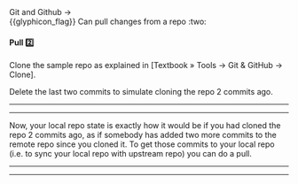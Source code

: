 <div id="path">Git and Github → </div>
<span id="outcomes">{{glyphicon_flag}} Can pull changes from a repo :two:</span>

<div id="title">

#### Pull :two:

</div>

<div id="body">

Clone the sample repo as explained in <trigger for="modal:clone-repository" trigger="click">[Textbook » Tools → Git & GitHub → Clone]</trigger>.

Delete the last two commits to simulate cloning the repo 2 commits ago.

<modal title="**Clone Repository**" id="modal:clone-repository">
  <include src="../clone/embed.md" boilerplate  />
</modal>

<tabs>
  <tab header="SourceTree">
    <include src="./sourcetree_1.md" />
  <hr></tab>
  <tab header="CLI">
    <include src="./cli_1.md" />
  <hr></tab>
</tabs>

Now, your local repo state is exactly how it would be if you had cloned the repo 2 commits ago, as if somebody has added two more commits to the remote repo since you cloned it. To get those commits to your local repo (i.e. to sync your local repo with upstream repo) you can do a pull.

<tabs>
  <tab header="SourceTree">
    <include src="./sourcetree_2.md" />
  <hr></tab>
  <tab header="CLI">
    <include src="./cli_2.md" />
  <hr></tab>
</tabs>

</div>

<div id="extras">
</div>